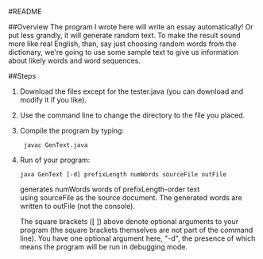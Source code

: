 #README  

##Overview
The program I wrote here will write an essay automatically! Or put less grandly, it will generate random text. To make the result sound more like real English, than, say just choosing random words from the dictionary, we're going to use some sample text to give us information about likely words and word sequences.

##Steps
1. Download the files except for the tester.java (you can download and modify it if you like).

2. Use the command line to change the directory to the file you placed.
3. Compile the program by typing:

        javac GenText.java
 
4.  Run of your program:

        java GenText [-d] prefixLength numWords sourceFile outFile 
 	generates numWords words of prefixLength-order text using sourceFile as the source document. The generated words are written to outFile (not the console).
	
	The square brackets ([ ]) above denote optional arguments to your program (the square brackets themselves are not part of the command line). 
You have one optional argument here, "-d", the presence of which means the program will be run in debugging mode.